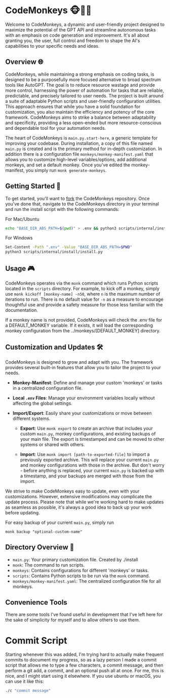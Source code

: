 # CodeMonkeys 🐵👨‍💻

Welcome to CodeMonkeys, a dynamic and user-friendly project designed to maximize the potential of the GPT API and streamline autonomous tasks with an emphasis on code generation and improvement. It's all about granting you, the user, full control and freedom to shape the AI's capabilities to your specific needs and ideas.

## Overview 🌐

CodeMonkeys, while maintaining a strong emphasis on coding tasks, is designed to be a purposefully more focused alternative to broad spectrum tools like AutoGPT. The goal is to reduce resource wastage and provide more control, harnessing the power of automation for tasks that are reliable, predictable, and precisely tailored to user needs. The project is built around a suite of adaptable Python scripts and user-friendly configuration utilities. This approach ensures that while you have a solid foundation for customization, you also maintain the efficiency and potency of the core framework. CodeMonkeys aims to strike a balance between adaptability and specificity, providing a less open-ended but more resource-conscious and dependable tool for your automation needs.

The heart of CodeMonkeys is `main.py.start-here`, a generic template for improving your codebase. During installation, a copy of this file named `main.py` is created and is the primary method for in-depth customization. In addition there is a configuration file `monkeys/monkey-manifest.yaml` that allows you to customize high-level variables/options, add additional monkeys, and set a default monkey. Once you've edited the monkey-manifest, you simply run `monk generate-monkeys`.

## Getting Started 🚀

To get started, you'll want to [fork](https://help.github.com/en/articles/fork-a-repo) the CodeMonkeys repository. Once you've done that, navigate to the CodeMonkeys directory in your terminal and run the install script with the following commands:

For Mac/Ubuntu
```bash
echo "BASE_DIR_ABS_PATH=$(pwd)" > .env && python3 scripts/internal/install/install.py
```
For Windows
```bash
Set-Content -Path ".env" -Value "BASE_DIR_ABS_PATH=$PWD"
python3 scripts/internal/install/install.py
```

## Usage 🎮

CodeMonkeys operates via the `monk` command which runs Python scripts located in the `scripts` directory. For example, to kick off a monkey, simply use `monk kickoff [monkey-name] -n50`, where `n` is the maximum number of iterations to run. There is no default value for `-n` as a measure to encourage thoughtful use and provide a safety measure for those less familiar with the documentation.

If a monkey name is not provided, CodeMonkeys will check the .env file for a DEFAULT_MONKEY variable. If it exists, it will load the corresponding monkey configuration from the ../monkeys/[DEFAULT_MONKEY] directory.

## Customization and Updates 🛠

CodeMonkeys is designed to grow and adapt with you. The framework provides several built-in features that allow you to tailor the project to your needs.

- **Monkey-Manifest**: Define and manage your custom 'monkeys' or tasks in a centralized configuration file.

- **Local `.env` Files**: Manage your environment variables locally without affecting the global settings.

- **Import/Export**: Easily share your customizations or move between different systems.

    - **Export**: Use `monk export` to create an archive that includes your custom `main.py`, monkey configurations, and existing backups of your main file. The export is timestamped and can be moved to other systems or shared with others.

    - **Import**: Use `monk import [path-to-exported-file]` to import a previously exported archive. This will replace your current `main.py` and monkey configurations with those in the archive. But don't worry - before anything is replaced, your current `main.py` is backed up with a timestamp, and your backups are merged with those from the import.

We strive to make CodeMonkeys easy to update, even with your customizations. However, extensive modifications may complicate the update process. Please note that while we're working hard to make updates as seamless as possible, it's always a good idea to back up your work before updating.

For easy backup of your current `main.py`, simply run
```
monk backup "optional-custom-name"
```

## Directory Overview 📁

* `main.py`: Your primary customization file. Created by ./install
* `monk`: The command to run scripts.
* `monkeys`: Contains configurations for different 'monkeys' or tasks.
* `scripts`: Contains Python scripts to be run via the `monk` command.
* `monkeys/monkey-manifest.yaml`: The centralized configuration file for all monkeys.

## Convenience Tools
There are some tools I've found useful in development that I've left here for the sake of simplicity for myself and to allow others to use them.

# Commit Script
Starting whenever this was added, I'm trying hard to actually make frequent commits to document my progress, so as a lazy person I made a commit script that allows me to type a few characters, a commit message, and then perform a git add, a commit, and an optional push all at once. For me, this is nice, and I might start using it elsewhere. If you use ubuntu or macOS, you can use it like this:
```bash
./c "commit message"
```
